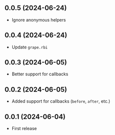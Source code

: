 ## 0.0.5 (2024-06-24)

- Ignore anonymous helpers

## 0.0.4 (2024-06-24)

- Update `grape.rbi`

## 0.0.3 (2024-06-05)

- Better support for callbacks

## 0.0.2 (2024-06-05)

- Added support for callbacks (`before`, `after`, etc.)

## 0.0.1 (2024-06-04)

- First release
